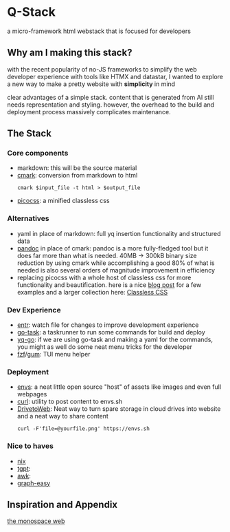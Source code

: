 # Q-Stack

a micro-framework html webstack that is focused for developers

## Why am I making this stack?

with the recent popularity of no-JS frameworks to simplify the web developer experience with tools like HTMX and datastar, I wanted to explore a new way to make a pretty website with **simplicity** in mind

clear advantages of a simple stack. content that is generated from AI still needs representation and styling. however, the overhead to the build and deployment process massively complicates maintenance.

## The Stack

### Core components

- markdown: this will be the source material
- [cmark](https://github.com/commonmark/cmark): conversion from markdown to html
  ```
  cmark $input_file -t html > $output_file
  ```
- [picocss](https://picocss.com/): a minified classless css

### Alternatives

- yaml in place of markdown: full yq insertion functionality and structured data
- [pandoc](https://pandoc.org/) in place of cmark: pandoc is a more fully-fledged tool but it does far more than what is needed. 40MB -> 300kB binary size reduction by using cmark while accomplishing a good 80% of what is needed is also several orders of magnitude improvement in efficiency
- replacing picocss with a whole host of classless css for more functionality and beautification. here is a nice [blog post](https://benhoskins.dev/classless-css/) for a few examples and a larger collection here: [Classless CSS](https://github.com/dbohdan/classless-css)

### Dev Experience

- [entr](https://github.com/eradman/entr): watch file for changes to improve development experience
- [go-task](https://taskfile.dev/): a taskrunner to run some commands for build and deploy
- [yq-go](https://github.com/mikefarah/yq): if we are using go-task and making a yaml for the commands, you might as well do some neat menu tricks for the developer
- [fzf](https://github.com/junegunn/fzf)/[gum](https://github.com/charmbracelet/gum): TUI menu helper

### Deployment

- [envs](https://envs.sh): a neat little open source "host" of assets like images and even full webpages
- [curl](https://github.com/curl/curl): utility to post content to envs.sh
- [DrivetoWeb](https://www.drv.tw/): Neat way to turn spare storage in cloud drives into website and a neat way to share content
  ```
  curl -F'file=@yourfile.png' https://envs.sh
  ```

### Nice to haves

- [nix](https://nixos.org)
- [tgpt]():
- [awk]():
- [graph-easy]()

## Inspiration and Appendix

[the monospace web](https://owickstrom.github.io/the-monospace-web/)

